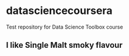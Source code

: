 # datasciencecoursera
Test repository for Data Science Toolbox course
## I like Single Malt smoky flavour
